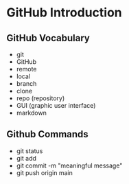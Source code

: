 # GitHub Introduction

## GitHub Vocabulary
- git
- GitHub
- remote
- local
- branch
- clone
- repo (repository)
- GUI (graphic user interface)
- markdown


## Github Commands
- git status
- git add <file-name>
- git commit -m "meaningful message"
- git push origin main
